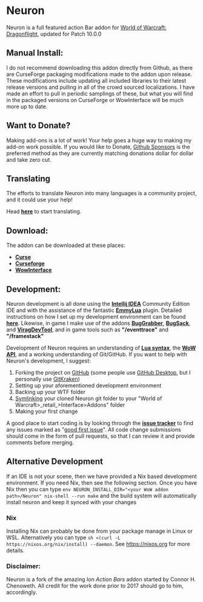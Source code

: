 # Neuron
Neuron is a full featured action Bar addon for [World of Warcraft: Dragonflight](https://worldofwarcraft.com/en-us/), updated for Patch 10.0.0


## Manual Install:
I do not recommend downloading this addon directly from Github, as there are CurseForge packaging modifications made to the addon upon release. These modifications include updating all included libraries to their latest release versions and pulling in all of the crowd sourced localizations. I have made an effort to pull in periodic samplings of these, but what you will find in the packaged versions on CurseForge or WowInterface will be much more up to date.


## Want to Donate?
Making add-ons is a lot of work! Your help goes a huge way to making my add-on work possible. If you would like to Donate, [Github Sponsors](https://github.com/sponsors/brittyazel "Sponsor Me") is the preferred method as they are currently matching donations dollar for dollar and take zero cut.


## Translating
The efforts to translate Neuron into many languages is a community project, and it could use your help!

Head **[here](https://wow.curseforge.com/projects/neuron/localization)** to start translating.


## Download:
The addon can be downloaded at these places:
* **[Curse](https://www.curseforge.com/wow/addons/neuron)** 
* **[Curseforge](https://wow.curseforge.com/projects/neuron)**
* **[WowInterface](https://www.wowinterface.com/downloads/info10636-Neuron.html)**


## Development:
Neuron development is all done using the **[Intellij IDEA](https://www.jetbrains.com/idea/download/#section=windows)** Community Edition IDE and with the assistance of the fantastic **[EmmyLua](https://plugins.jetbrains.com/plugin/9768-emmylua)** plugin. Detailed instructions on how I set up my development environment can be found **[here](https://github.com/Ellypse/IntelliJ-IDEA-Lua-IDE-WoW-API/wiki)**. Likewise, in game I make use of the addons **[BugGrabber](https://www.curseforge.com/wow/addons/bug-grabber)**, **[BugSack](https://www.curseforge.com/wow/addons/bugsack)**, and **[ViragDevTool](https://www.curseforge.com/wow/addons/varrendevtool)**, and in game tools such as **"/eventtrace"** and **"/framestack"**

Development of Neuron requires an understanding of **[Lua syntax](https://www.lua.org/manual/5.3/manual.html)**, the **[WoW API](https://wow.gamepedia.com/World_of_Warcraft_API)**, and a working understanding of Git/GitHub. If you want to help with Neuron's development, I suggest: 
1. Forking the project on [GitHub](https://github.com/brittyazel/Neuron) (some people use [GitHub Desktop](https://desktop.github.com/), but I personally use [GitKraken](https://www.gitkraken.com/))
2. Setting up your aforementioned development environment
3. Backing up your WTF folder
4. [Symlinking](https://www.howtogeek.com/howto/16226/complete-guide-to-symbolic-links-symlinks-on-windows-or-linux/) your cloned Neuron git folder to your "World of Warcraft>\_retail_>Interface>Addons" folder
5. Making your first change

A good place to start coding is by looking through the **[issue tracker](https://github.com/brittyazel/Neuron/issues)** to find any issues marked as "[good first issue](https://github.com/brittyazel/Neuron/issues?q=is%3Aopen+is%3Aissue+label%3A%22good+first+issue%22)". All code change submissions should come in the form of pull requests, so that I can review it and provide comments before merging.

## Alternative Development
If an IDE is not your scene, then we have provided a Nix based development environment. If you need Nix, then see the following section. Once you have Nix then you can type `env NEURON_INSTALL_DIR="<your WoW addon path>/Neuron" nix-shell --run make` and the build system will automatically install neuron and keep it synced with your changes
### Nix
Installing Nix can probably be done from your package manage in Linux or WSL. Alternatively you can type `sh <(curl -L https://nixos.org/nix/install) --daemon`. See https://nixos.org for more details.


### Disclaimer:

Neuron is a fork of the amazing *Ion Action Bars* addon started by Connor H. Chenoweth. All credit for the work done prior to 2017 should go to him, accordingly.
